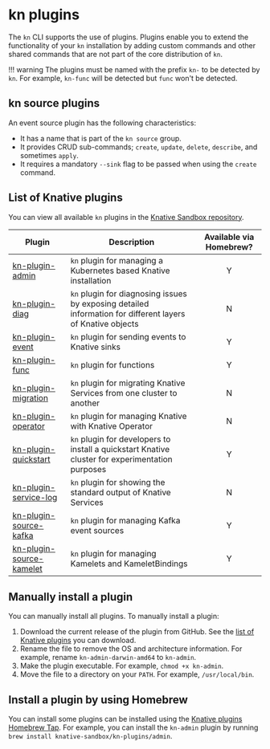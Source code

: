 # kn plugins

The `kn` CLI supports the use of plugins. Plugins enable you to extend the functionality of your `kn` installation by adding custom commands and other shared commands that are not part of the core distribution of `kn`.

!!! warning
    The plugins must be named with the prefix `kn-` to be detected by `kn`. For example, `kn-func` will be detected but `func` won't be detected.

## kn source plugins

An event source plugin has the following characteristics:

- It has a name that is part of the `kn source` group.
- It provides CRUD sub-commands; `create`, `update`, `delete`, `describe`, and sometimes `apply`.
- It requires a mandatory `--sink` flag to be passed when using the `create` command.

## List of Knative plugins

You can view all available `kn` plugins in the [Knative Sandbox repository](https://github.com/orgs/knative-sandbox/repositories?q=kn+plugin&type=all&language=&sort=).

<!--TODO: If we're including the following table, the Client WG must be responsible for ensuring that the table is kept up to date, otherwise it should be removed from the docs and just the link to the sandbox repo should be provided-->

| Plugin | Description | Available via Homebrew? |
| --- | --- | :---: |
| [kn-plugin-admin](https://github.com/knative-sandbox/kn-plugin-admin) | `kn` plugin for managing a Kubernetes based Knative installation | Y |
| [kn-plugin-diag](https://github.com/knative-sandbox/kn-plugin-diag) | `kn` plugin for diagnosing issues by exposing detailed information for different layers of Knative objects | N |
| [kn-plugin-event](https://github.com/knative-sandbox/kn-plugin-event) | `kn` plugin for sending events to Knative sinks | Y |
| [kn-plugin-func](https://github.com/knative-sandbox/kn-plugin-func) | `kn` plugin for functions | Y |
| [kn-plugin-migration](https://github.com/knative-sandbox/kn-plugin-migration) | `kn` plugin for migrating Knative Services from one cluster to another | N |
| [kn-plugin-operator](https://github.com/knative-sandbox/kn-plugin-operator) | `kn` plugin for managing Knative with Knative Operator | N |
| [kn-plugin-quickstart](https://github.com/knative-sandbox/kn-plugin-quickstart) | `kn` plugin for developers to install a quickstart Knative cluster for experimentation purposes | Y |
| [kn-plugin-service-log](https://github.com/knative-sandbox/kn-plugin-service-log) | `kn` plugin for showing the standard output of Knative Services | N |
| [kn-plugin-source-kafka](https://github.com/knative-sandbox/kn-plugin-source-kafka) | `kn` plugin for managing Kafka event sources | Y |
| [kn-plugin-source-kamelet](https://github.com/knative-sandbox/kn-plugin-source-kamelet) | `kn` plugin for managing Kamelets and KameletBindings | Y |

## Manually install a plugin

You can manually install all plugins. To manually install a plugin:

1. Download the current release of the plugin from GitHub. See the [list of Knative plugins](#list-of-knative-plugins) you can download.
1. Rename the file to remove the OS and architecture information. For example, rename `kn-admin-darwin-amd64` to `kn-admin`.
1. Make the plugin executable. For example, `chmod +x kn-admin`.
1. Move the file to a directory on your `PATH`. For example, `/usr/local/bin`.

## Install a plugin by using Homebrew

You can install some plugins can be installed using the [Knative plugins Homebrew Tap](https://github.com/knative-sandbox/homebrew-kn-plugins/). For example, you can install the `kn-admin` plugin by running `brew install knative-sandbox/kn-plugins/admin`.

